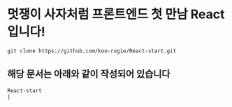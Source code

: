 # 멋쟁이 사자처럼 프론트엔드 첫 만남 React 입니다!

```
git clone https://github.com/koo-rogie/React-start.git
```

## 해당 문서는 아래와 같이 작성되어 있습니다

```pgsql
React-start
|
```

